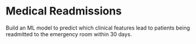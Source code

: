 # Medical Readmissions
Build an ML model to predict which clinical features lead to patients being readmitted to the emergency room within 30 days.
